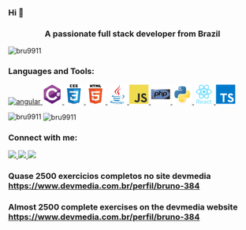 ### Hi  👋

<!--
**bru9911/bru9911** is a ✨ _special_ ✨ repository because its `README.md` (this file) appears on your GitHub profile.

Here are some ideas to get you started:

- 🔭 I’m currently working on ...
- 🌱 I’m currently learning ...
- 👯 I’m looking to collaborate on ...
- 🤔 I’m looking for help with ...
- 💬 Ask me about ...
- 📫 How to reach me: ...
- 😄 Pronouns: ...
- ⚡ Fun fact: ...
-->

<h3 align="center">A passionate full stack developer from Brazil</h3>

<p align="left"> <img src="https://komarev.com/ghpvc/?username=bru9911&label=Profile%20views&color=0e75b6&style=flat" alt="bru9911" /> </p>


<p align="left">
</p>

<h3 align="left">Languages and Tools:</h3>
<p align="left"> <a href="https://angular.io" target="_blank" rel="noreferrer"> <img src="https://angular.io/assets/images/logos/angular/angular.svg" alt="angular" width="40" height="40"/> </a> <a href="https://www.w3schools.com/cs/" target="_blank" rel="noreferrer"> <img src="https://raw.githubusercontent.com/devicons/devicon/master/icons/csharp/csharp-original.svg" alt="csharp" width="40" height="40"/> </a> <a href="https://www.w3schools.com/css/" target="_blank" rel="noreferrer"> <img src="https://raw.githubusercontent.com/devicons/devicon/master/icons/css3/css3-original-wordmark.svg" alt="css3" width="40" height="40"/> </a> <a href="https://www.w3.org/html/" target="_blank" rel="noreferrer"> <img src="https://raw.githubusercontent.com/devicons/devicon/master/icons/html5/html5-original-wordmark.svg" alt="html5" width="40" height="40"/> </a> <a href="https://www.java.com" target="_blank" rel="noreferrer"> <img src="https://raw.githubusercontent.com/devicons/devicon/master/icons/java/java-original.svg" alt="java" width="40" height="40"/> </a> <a href="https://developer.mozilla.org/en-US/docs/Web/JavaScript" target="_blank" rel="noreferrer"> <img src="https://raw.githubusercontent.com/devicons/devicon/master/icons/javascript/javascript-original.svg" alt="javascript" width="40" height="40"/> </a> <a href="https://www.php.net" target="_blank" rel="noreferrer"> <img src="https://raw.githubusercontent.com/devicons/devicon/master/icons/php/php-original.svg" alt="php" width="40" height="40"/> </a> <a href="https://www.python.org" target="_blank" rel="noreferrer"> <img src="https://raw.githubusercontent.com/devicons/devicon/master/icons/python/python-original.svg" alt="python" width="40" height="40"/> </a> <a href="https://reactjs.org/" target="_blank" rel="noreferrer"> <img src="https://raw.githubusercontent.com/devicons/devicon/master/icons/react/react-original-wordmark.svg" alt="react" width="40" height="40"/> </a> <a href="https://www.typescriptlang.org/" target="_blank" rel="noreferrer"> <img src="https://raw.githubusercontent.com/devicons/devicon/master/icons/typescript/typescript-original.svg" alt="typescript" width="40" height="40"/> </a> </p>

<p><img align="left" src="https://github-readme-stats.vercel.app/api/top-langs?username=bru9911&show_icons=true&locale=en&layout=compact" alt="bru9911" /></p>

<p>&nbsp;<img align="center" src="https://github-readme-stats.vercel.app/api?username=bru9911&show_icons=true&locale=en" alt="bru9911" /></p>



<h3 align="left">Connect with me:</h3>
<a href="https://www.linkedin.com/in/bruno-padovani-canna/" alt="linkedin" rel="nofollow">
    <img src="https://camo.githubusercontent.com/1598532a3542326fff0ea5e0481f39287c1a1a201b07b4fff95c5ecd6a30553e/68747470733a2f2f696d672e736869656c64732e696f2f62616467652f4c696e6b6564496e2d2532333030373742352e7376673f267374796c653d666c61742d737175617265266c6f676f3d6c696e6b6564696e266c6f676f436f6c6f723d7768697465" data-canonical-src="https://img.shields.io/badge/LinkedIn-%230077B5.svg?&amp;style=flat-square&amp;logo=linkedin&amp;logoColor=white" style="max-width: 100%;">
  </a>
  <a href="https://github.com/bru9911" alt="github">
    <img src="https://camo.githubusercontent.com/200df213f65ea73ad573120908a567e772c132790a74fc0d7915f18be7bff626/68747470733a2f2f696d672e736869656c64732e696f2f62616467652f4769744875622d3030303030303f267374796c653d666c61742d737175617265266c6f676f3d476974487562266c6f676f436f6c6f723d7768697465" data-canonical-src="https://img.shields.io/badge/GitHub-000000?&amp;style=flat-square&amp;logo=GitHub&amp;logoColor=white" style="max-width: 100%;">
  </a>
<a href="mailto:<bcanna01@gmail.com>" alt="gmail" target="_blank">

<img src="https://img.shields.io/badge/-Gmail-FF0000?style=flat-square&labelColor=FF0000&logo=gmail&logoColor=white&link=mailto:bcanna01@gmail.com" />

</a>



### <p> Quase 2500 exercicios completos no site devmedia https://www.devmedia.com.br/perfil/bruno-384 </p>
### <p> Almost 2500 complete exercises on the devmedia website https://www.devmedia.com.br/perfil/bruno-384 </p>
